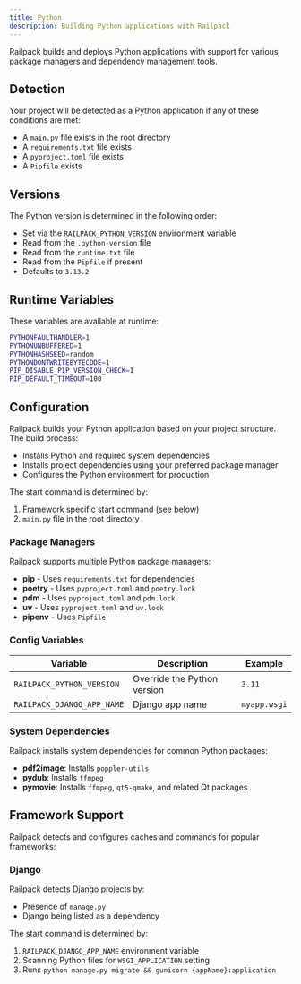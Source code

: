 ```yaml
---
title: Python
description: Building Python applications with Railpack
---
```


Railpack builds and deploys Python applications with support for various package managers and dependency management tools.

## Detection

Your project will be detected as a Python application if any of these conditions are met:

- A `main.py` file exists in the root directory
- A `requirements.txt` file exists
- A `pyproject.toml` file exists
- A `Pipfile` exists

## Versions

The Python version is determined in the following order:

- Set via the `RAILPACK_PYTHON_VERSION` environment variable
- Read from the `.python-version` file
- Read from the `runtime.txt` file
- Read from the `Pipfile` if present
- Defaults to `3.13.2`

## Runtime Variables

These variables are available at runtime:

```sh
PYTHONFAULTHANDLER=1
PYTHONUNBUFFERED=1
PYTHONHASHSEED=random
PYTHONDONTWRITEBYTECODE=1
PIP_DISABLE_PIP_VERSION_CHECK=1
PIP_DEFAULT_TIMEOUT=100
```

## Configuration

Railpack builds your Python application based on your project structure. The build process:

- Installs Python and required system dependencies
- Installs project dependencies using your preferred package manager
- Configures the Python environment for production

The start command is determined by:

1. Framework specific start command (see below)
2. `main.py` file in the root directory

### Package Managers

Railpack supports multiple Python package managers:

- **pip** - Uses `requirements.txt` for dependencies
- **poetry** - Uses `pyproject.toml` and `poetry.lock`
- **pdm** - Uses `pyproject.toml` and `pdm.lock`
- **uv** - Uses `pyproject.toml` and `uv.lock`
- **pipenv** - Uses `Pipfile`

### Config Variables

| Variable                   | Description                 | Example      |
| -------------------------- | --------------------------- | ------------ |
| `RAILPACK_PYTHON_VERSION`  | Override the Python version | `3.11`       |
| `RAILPACK_DJANGO_APP_NAME` | Django app name             | `myapp.wsgi` |

### System Dependencies

Railpack installs system dependencies for common Python packages:

- **pdf2image**: Installs `poppler-utils`
- **pydub**: Installs `ffmpeg`
- **pymovie**: Installs `ffmpeg`, `qt5-qmake`, and related Qt packages

## Framework Support

Railpack detects and configures caches and commands for popular frameworks:

### Django

Railpack detects Django projects by:

- Presence of `manage.py`
- Django being listed as a dependency

The start command is determined by:

1. `RAILPACK_DJANGO_APP_NAME` environment variable
2. Scanning Python files for `WSGI_APPLICATION` setting
3. Runs `python manage.py migrate && gunicorn {appName}:application`
